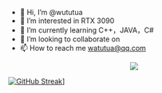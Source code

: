 - 👋 Hi, I’m @wututua
- 👀 I’m interested in RTX 3090
- 🌱 I’m currently learning C++，JAVA，C#
- 💞️ I’m looking to collaborate on 
- 📫 How to reach me watutua@qq.com
<p align="center"> 
  <img src="https://github-readme-stats.vercel.app/api?username=wututua&show_icons=true&theme=radical&hide_border=true" />
</p>

[![GitHub Streak](http://github-readme-streak-stats.herokuapp.com?user=wututua&theme=%E9%BB%91%E6%9A%97%E7%9A%84&hide_border=%E9%94%99%E8%AF%AF%E7%9A%84&date_format=M%20j%5B%2C%20Y%5D)](https://git.io/streak-stats)]

<!---
wututua/wututua is a ✨ special ✨ repository because its `README.md` (this file) appears on your GitHub profile.
You can click the Preview link to take a look at your changes.
--->

